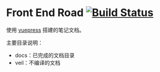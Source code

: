 # Front End Road [![Build Status](https://travis-ci.com/JINJITING/front-end-road.svg?branch=master)](https://travis-ci.com/JINJITING/front-end-road)
使用 [vuepress](https://www.vuepress.cn/guide/) 搭建的笔记文档。  

主要目录说明：
+ docs：已完成的文档目录 
+ veil：不编译的文档

